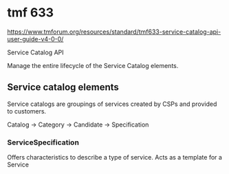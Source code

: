 # tmf 633

https://www.tmforum.org/resources/standard/tmf633-service-catalog-api-user-guide-v4-0-0/

Service Catalog API

Manage the entire lifecycle of the Service Catalog elements.

## Service catalog elements

Service catalogs are groupings of services created by CSPs and provided to customers.

Catalog -> Category -> Candidate -> Specification

### ServiceSpecification

Offers characteristics to describe a type of service.
Acts as a template for a Service
